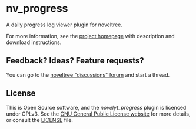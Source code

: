 # nv_progress

A daily progress log viewer plugin for noveltree.

For more information, see the [project homepage](https://peter88213.github.io/nv_progress) with description and download instructions.

## Feedback? Ideas? Feature requests?

You can go to the [noveltree "discussions" forum](https://github.com/peter88213/noveltree/discussions) and start a thread.

## License

This is Open Source software, and the *novelyt_progress* plugin is licenced under GPLv3. See the
[GNU General Public License website](https://www.gnu.org/licenses/gpl-3.0.en.html) for more
details, or consult the [LICENSE](https://github.com/peter88213/nv_progress/blob/main/LICENSE) file.

